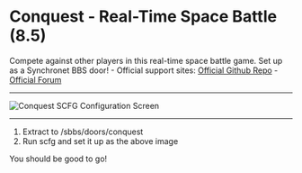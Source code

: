 # Conquest - Real-Time Space Battle (8.5)
Compete against other players in this real-time space battle game. Set up as a Synchronet BBS door! -  Official support sites: [Official Github Repo](https://github.com/fstltna/conquest_bbs) - [Official Forum](https://synchronetbbs.org/index.php/forum/conquest)

---

![Conquest SCFG Configuration Screen](https://SynchronetBBS.org/images/Conquest_SCFG_Screen.png)

---


1. Extract to /sbbs/doors/conquest
2. Run scfg and set it up as the above image

You should be good to go!
